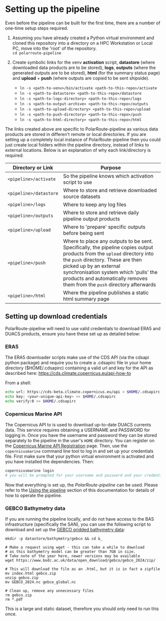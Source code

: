# Setting up the pipeline

Even before the pipeline can be built for the first time, there are a number of one-time setup steps required.

1. Assuming you have already created a Python virtual environment and cloned this repository into a directory on a HPC Workstation or Local PC, move into the 'root' of the repository.  
`cd polarroute-pipeline`  

2. Create symbolic links for the venv **activation** script, **datastore** (where downloaded data products are to be stored), **logs**,  **outputs** (where the generated outputs are to be stored), **html** (for the summary status page) and **upload** + **push** (where outputs are copied to be sent shipside).
    - `ln -s <path-to-venv>/bin/activate <path-to-this-repo>/activate`
    - `ln -s <path-to-datastore> <path-to-this-repo>/datastore`
    - `ln -s <path-to-logs-directory> <path-to-this-repo>/logs`
    - `ln -s <path-to-output-archive> <path-to-this-repo>/outputs`
    - `ln -s <path-to-upload-directory> <path-to-this-repo>/upload`
    - `ln -s <path-to-push-directory> <path-to-this-repo>/push`
    - `ln -s <path-to-html-directory> <path-to-this-repo>/html`  

The links created above are specific to PolarRoute-pipeline as various data products are stored in differen't remote or local directories. If you are setting up a completely local instance of PolarRoute-pipeline then you could just create local folders within the pipeline directory, instead of links to external locations. Below is an explanation of why each link/directory is required:  

| Directory or Link | Purpose |
|--|--|
| `<pipeline>/activate` | So the pipeline knows which activation script to use |
| `<pipeline>/datastore` | Where to store and retrieve downloaded source datasets |
| `<pipeline>/logs` | Where to keep any log files |
| `<pipeline>/outputs` | Where to store and retrieve daily pipeline output products |
| `<pipeline>/upload` | Where to 'prepare' specific outputs before being sent |
| `<pipeline>/push` | Where to place any outputs to be sent. Specifically, the pipeline copies output products from the `upload` directory into the `push` directory. These are then picked up by an external synchronisation system which 'pulls' the products and automatically removes them from the `push` directory afterwards |
| `<pipeline>/html` | Where the pipeline publishes a static html summary page |

## Setting up download credentials
PolarRoute-pipeline will need to use valid credentials to download ERA5 and DUACS products, ensure you have these set up as detailed below:

### ERA5
The ERA5 downloader scripts make use of the CDS API (via the cdsapi python package) and require you to create a .cdsapirc file in your home directory ($HOME/.cdsapirc) containing a valid url and key for the API as described here: https://cds.climate.copernicus.eu/api-how-to  

From a shell:
``` bash
echo url: https://cds-beta.climate.copernicus.eu/api > $HOME/.cdsapirc
echo key: <your-unique-api-key> >> $HOME/.cdsapirc
echo verify:0 >> $HOME/.cdsapirc
```

### Copernicus Marine API
The Copernicus API to is used to download up-to-date DUACS currents data. This service requires obtaining a USERNAME and PASSWORD for logging in. Once you have the username and password they can be stored separately to the pipeline in the user's `HOME` directory. You can register on the [Copernicus Marine API Registration](https://data.marine.copernicus.eu/register) page. Then, use the `copernicusmarine` command line tool to log in and set up your credentials file. First make sure that your python virtual environment is activated and you have installed the dependencies. Then:
``` bash
copernicusmarine login
# you will be prompted for your username and password and your credentials will be stored in a file at $HOME/.copernicusmarine/.copernicusmarine-credentials
```


Now that everything is set up, the *PolarRoute-pipeline* can be used. Please refer to the [Using the pipeline](using.md) section of this documentation for details of how to operate the pipeline.

### GEBCO Bathymetry data
If you are running the pipeline locally, and do not have access to the BAS 
infrastructure (specifically the SAN), you can use the following script to
download and set up the [GEBCO gridded bathymetry data](https://www.gebco.net/data-products/gridded-bathymetry-data):

```shell
mkdir -p datastore/bathymetry/gebco && cd &_

# Make a request using wget - this can take a while to download
# as this bathymetry model can be greater than 7GB in size.
# Take note of the year here, newer versions may be available
wget https://www.bodc.ac.uk/data/open_download/gebco/gebco_2024/zip/

# This will download the file as an .html, but it is in fact a zipfile
mv index.html gebco.zip
unzip gebco.zip
mv GEBCO_2024.nc gebco_global.nc

# Clean up, remove any unnecessary files
rm gebco.zip
rm *.pdf
```

This is a large and static dataset, therefore you should only need to run this 
once.
